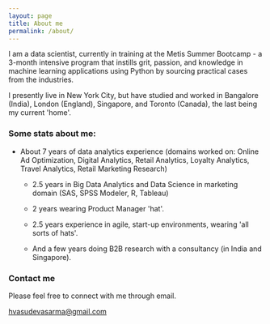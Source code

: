 ```yaml
---
layout: page
title: About me
permalink: /about/
---
```


I am a data scientist, currently in training at the Metis Summer Bootcamp -  a 3-month intensive program that instills grit, passion, and knowledge in machine learning applications using Python by sourcing practical cases from the industries.

I presently live in New York City, but have studied and worked in Bangalore (India), London (England), Singapore, and Toronto (Canada), the last being my current 'home'.



### Some stats about me:

- About 7 years of data analytics experience (domains worked on: Online Ad Optimization, Digital Analytics, Retail Analytics, Loyalty Analytics, Travel Analytics, Retail Marketing Research)

	- 2.5 years in Big Data Analytics and Data Science in marketing domain (SAS, SPSS Modeler, R, Tableau)

	- 2 years wearing Product Manager 'hat'.

	- 2.5 years experience in agile, start-up environments, wearing 'all sorts of hats'.

	- And a few years doing B2B research with a consultancy (in India and Singapore).


### Contact me

Please feel free to connect with me through email.

[hvasudevasarma@gmail.com](mailto:hvasudevasarma@gmail.com)